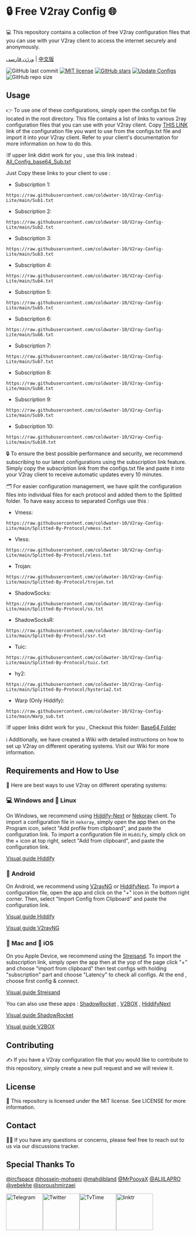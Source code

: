 # 🔒 Free V2ray Config 🌐
💻 This repository contains a collection of free V2ray configuration files that you can use with your V2ray client to access the internet securely and anonymously.

[ورژن فارسی](https://github.com/coldwater-10/V2ray-Config-Lite/blob/main/Persian-README.md) | [中文版](https://github.com/coldwater-10/V2ray-Config-Lite/blob/main/Chinese-README.md)

![GitHub last commit](https://img.shields.io/github/last-commit/coldwater-10/V2ray-Config-Lite.svg) [![MIT license](https://img.shields.io/badge/License-MIT-blue.svg)](https://lbesson.mit-license.org/) [![GitHub stars](https://img.shields.io/github/stars/coldwater-10/V2ray-Config-Lite.svg)](https://github.com/coldwater-10/V2ray-Config-Lite/stargazers) [![Update Configs](https://github.com/coldwater-10/V2ray-Config-Lite/actions/workflows/main.yml/badge.svg)](https://github.com/coldwater-10/V2ray-Config-Lite/actions/workflows/main.yml) ![GitHub repo size](https://img.shields.io/github/repo-size/coldwater-10/V2ray-Config-Lite)  




## Usage
👉 To use one of these configurations, simply open the configs.txt file located in the root directory. This file contains a list of links to various 2ray configuration files that you can use with your V2ray client. Copy [THIS LINK](https://raw.githubusercontent.com/coldwater-10/V2ray-Config-Lite/main/All_Configs_Sub.txt) link of the configuration file you want to use from the configs.txt file and import it into your V2ray client. Refer to your client's documentation for more information on how to do this.

❕If upper link didnt work for you , use this link instead : [All_Config_base64_Sub.txt](https://raw.githubusercontent.com/coldwater-10/V2ray-Config-Lite/main/All_Configs_base64_Sub.txt)

Just Copy these links to your client to use :

- Subscription 1:
```
https://raw.githubusercontent.com/coldwater-10/V2ray-Config-Lite/main/Sub1.txt
```

- Subscription 2: 
```
https://raw.githubusercontent.com/coldwater-10/V2ray-Config-Lite/main/Sub2.txt
```

- Subscription 3: 
```
https://raw.githubusercontent.com/coldwater-10/V2ray-Config-Lite/main/Sub3.txt
```

- Subscription 4: 
```
https://raw.githubusercontent.com/coldwater-10/V2ray-Config-Lite/main/Sub4.txt
```

- Subscription 5: 
```
https://raw.githubusercontent.com/coldwater-10/V2ray-Config-Lite/main/Sub5.txt
```

- Subscription 6: 
```
https://raw.githubusercontent.com/coldwater-10/V2ray-Config-Lite/main/Sub6.txt
```

- Subscription 7: 
```
https://raw.githubusercontent.com/coldwater-10/V2ray-Config-Lite/main/Sub7.txt
```

- Subscription 8: 
```
https://raw.githubusercontent.com/coldwater-10/V2ray-Config-Lite/main/Sub8.txt
```

- Subscription 9: 
```
https://raw.githubusercontent.com/coldwater-10/V2ray-Config-Lite/main/Sub9.txt
```

- Subscription 10: 
```
https://raw.githubusercontent.com/coldwater-10/V2ray-Config-Lite/main/Sub10.txt
```

🔒 To ensure the best possible performance and security, we recommend subscribing to our latest configurations using the subscription link feature. Simply copy the subscription link from the configs.txt file and paste it into your V2ray client to receive automatic updates every 10 minutes.

🗂️ For easier configuration management, we have split the configuration files into individual files for each protocol and added them to the Splitted folder. To have easy access to separated Configs use this : 

- Vmess: 
```
https://raw.githubusercontent.com/coldwater-10/V2ray-Config-Lite/main/Splitted-By-Protocol/vmess.txt
```

- Vless: 
```
https://raw.githubusercontent.com/coldwater-10/V2ray-Config-Lite/main/Splitted-By-Protocol/vless.txt
```

- Trojan: 
```
https://raw.githubusercontent.com/coldwater-10/V2ray-Config-Lite/main/Splitted-By-Protocol/trojan.txt
```

- ShadowSocks: 
```
https://raw.githubusercontent.com/coldwater-10/V2ray-Config-Lite/main/Splitted-By-Protocol/ss.txt
```

- ShadowSocksR: 
```
https://raw.githubusercontent.com/coldwater-10/V2ray-Config-Lite/main/Splitted-By-Protocol/ssr.txt
```

- Tuic:
```
https://raw.githubusercontent.com/coldwater-10/V2ray-Config-Lite/main/Splitted-By-Protocol/tuic.txt
```

- hy2:
```
https://raw.githubusercontent.com/coldwater-10/V2ray-Config-Lite/main/Splitted-By-Protocol/hysteria2.txt
```

- Warp (Only Hiddify):
```
https://raw.githubusercontent.com/coldwater-10/V2ray-Config-Lite/main/Warp_sub.txt
```

❕If upper links didnt work for you , Checkout this folder: [Base64 Folder](https://github.com/coldwater-10/V2ray-Config-Lite/tree/dev/Base64)

ℹ️ Additionally, we have created a Wiki with detailed instructions on how to set up V2ray on different operating systems. Visit our Wiki for more information.

## Requirements and How to Use
📲 Here are best ways to use V2ray on different operating systems:

### 💻 Windows and 🐧 Linux
On Windows, we recommend using [Hiddify-Next](https://github.com/hiddify/hiddify-next) or [Nekoray](https://github.com/MatsuriDayo/nekoray) client. To import a configuration file in `nekoray`, simply open the app then on the Program icon, select "Add profile from clipboard", and paste the configuration link. To import a configuration file in `Hiddify`, simply click on the + icon at top right, select "Add from clipboard", and paste the configuration link.

[Visual guide Hiddify](https://github.com/hiddify/Hiddify-Manager/wiki/Tutorial-for-HiddifyNext-app#adding-a-profile-to-the-app)


### 🤖 Android
On Android, we recommend using [V2rayNG](https://github.com/2dust/v2rayNG) or [HiddifyNext](https://github.com/hiddify/hiddify-next/releases). To import a configuration file, open the app and click on the "+" icon in the bottom right corner. Then, select "Import Config from Clipboard" and paste the configuration link.

[Visual guide Hiddify](https://github.com/hiddify/Hiddify-Manager/wiki/Tutorial-for-HiddifyNext-app#adding-a-profile-to-the-app)

[Visual guide V2rayNG](https://github.com/hiddify/Hiddify-Manager/wiki/Tutorial-for-V2rayNG-app#add-configs-to-the-app)


### 🍎 Mac and 📱 iOS
On you Apple Device, we recommend using the [Streisand](https://apps.apple.com/us/app/streisand/id6450534064). To import the subscription link, simply open the app then at the yop of the page click "+" and choose "import from clipboard" then test configs with holding "subscription" part and choose "Latency" to check all configs. At the end , choose first config & connect.

[Visual guide Streisand](https://github.com/hiddify/Hiddify-Manager/wiki/Tutorial-for-Streisand#add-subscription-link)


You can also use these apps : [ShadowRocket](https://apps.apple.com/ca/app/shadowrocket/id932747118) , [V2BOX](https://apps.apple.com/us/app/v2box-v2ray-client/id6446814690) , [HiddifyNext](https://github.com/hiddify/hiddify-next/releases)

[Visual guide ShadowRocket](https://github.com/hiddify/Hiddify-Manager/wiki/Tutorial-for-ShadowRocket-app#add-subscription-link-to-the-app)

[Visual guide V2BOX](https://github.com/hiddify/Hiddify-Manager/wiki/Tutorial-for-V2Box-app#add-subscription-links-to-the-app)

## Contributing
✍️ If you have a V2ray configuration file that you would like to contribute to this repository, simply create a new pull request and we will review it.

## License
📝 This repository is licensed under the MIT license. See LICENSE for more information.

## Contact
🙋‍♀️ If you have any questions or concerns, please feel free to reach out to us via our discussions tracker.

## Special Thanks To
[@ircfspace](https://github.com/MrPooyaX)
[@hossein-mohseni](https://github.com/hossein-mohseni)
[@mahdibland](https://github.com/mahdibland)
[@MrPooyaX](https://github.com/MrPooyaX)
[@ALIILAPRO](https://github.com/ALIILAPRO)
[@yebekhe](https://github.com/yebekhe)
[@soroushmirzaei](https://github.com/soroushmirzaei)





<div style="display: flex; justify-content: space-between; align-items: center; width: 300px;">
    <a href="https://t.me/vpnclashfa"><img src="https://cdn.dribbble.com/users/4507400/screenshots/15420681/media/c00f77bc443cbc4ac96d138f9ac854c5.gif" alt="Telegram" width="100" height="100"></a>
    <a href="https://twitter.com/coldwater_10"><img src="https://cdn.dribbble.com/users/2652449/screenshots/14764078/media/2b620382444946ce84aac0a132c40063.gif" alt="Twitter" width="100" height="100"></a>
    <a href="https://www.tvtime.com/en/user/43351079/profile"><img src="https://media2.giphy.com/media/v1.Y2lkPTc5MGI3NjExOTFhMDk5NzJlYzdmZTJjMDM2Y2MzMjBkOTVkODAxM2FjMTdjZGMwNSZlcD12MV9pbnRlcm5hbF9naWZzX2dpZklkJmN0PWc/lj1ghwUoflkw2F3o0T/giphy.gif" alt="TvTime" width="100" height="100"></a>
    <a href="https://linktr.ee/coldwater_10"><img src="https://i.giphy.com/media/v1.Y2lkPTc5MGI3NjExdGZrdHVxaGkycXV5M2g2emdvdHkwOWVvOHI5YWR3cTVtODJtbGQwcCZlcD12MV9pbnRlcm5hbF9naWZfYnlfaWQmY3Q9cw/U3ig2IVcuNn6VgU3oO/giphy.gif" alt="linktr" width="100" height="100"></a>
